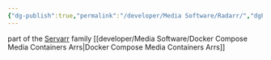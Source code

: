 ```yaml
---
{"dg-publish":true,"permalink":"/developer/Media Software/Radarr/","dgPassFrontmatter":true}
---
```



part of the [Servarr](https://wiki.servarr.com/) family
[[developer/Media Software/Docker Compose Media Containers Arrs\|Docker Compose Media Containers Arrs]]